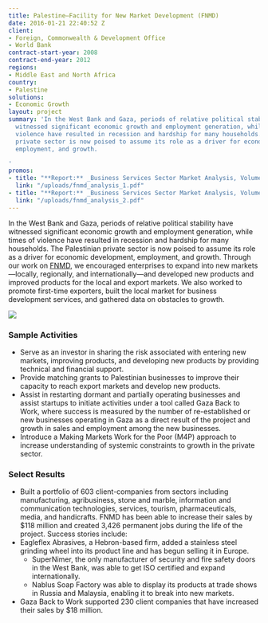 ```yaml
---
title: Palestine—Facility for New Market Development (FNMD)
date: 2016-01-21 22:40:52 Z
client:
- Foreign, Commonwealth & Development Office
- World Bank
contract-start-year: 2008
contract-end-year: 2012
regions:
- Middle East and North Africa
country:
- Palestine
solutions:
- Economic Growth
layout: project
summary: 'In the West Bank and Gaza, periods of relative political stability have
  witnessed significant economic growth and employment generation, while times of
  violence have resulted in recession and hardship for many households. The Palestinian
  private sector is now poised to assume its role as a driver for economic development,
  employment, and growth.

'
promos:
- title: "**Report:** _Business Services Sector Market Analysis, Volume 1_"
  link: "/uploads/fnmd_analysis_1.pdf"
- title: "**Report:** _Business Services Sector Market Analysis, Volume 2_"
  link: "/uploads/fnmd_analysis_2.pdf"
---
```


In the West Bank and Gaza, periods of relative political stability have witnessed significant economic growth and employment generation, while times of violence have resulted in recession and hardship for many households. The Palestinian private sector is now poised to assume its role as a driver for economic development, employment, and growth. Through our work on [FNMD][1], we encouraged enterprises to expand into new markets—locally, regionally, and internationally—and developed new products and improved products for the local and export markets. We also worked to promote first-time exporters, built the local market for business development services, and gathered data on obstacles to growth.

![][2]

###  Sample Activities

* Serve as an investor in sharing the risk associated with entering new markets, improving products, and developing new products by providing technical and financial support.
* Provide matching grants to Palestinian businesses to improve their capacity to reach export markets and develop new products.
* Assist in restarting dormant and partially operating businesses and assist startups to initiate activities under a tool called Gaza Back to Work, where success is measured by the number of re-established or new businesses operating in Gaza as a direct result of the project and growth in sales and employment among the new businesses.
* Introduce a Making Markets Work for the Poor (M4P) approach to increase understanding of systemic constraints to growth in the private sector.

###  Select Results

* Built a portfolio of 603 client-companies from sectors including manufacturing, agribusiness, stone and marble, information and communication technologies, services, tourism, pharmaceuticals, media, and handicrafts. FNMD has been able to increase their sales by $118 million and created 3,426 permanent jobs during the life of the project. Success stories include:
* Eagleflex Abrasives, a Hebron-based firm, added a stainless steel grinding wheel into its product line and has begun selling it in Europe.
    * SuperNimer, the only manufacturer of security and fire safety doors in the West Bank, was able to get ISO certified and expand internationally.
    * Nablus Soap Factory was able to display its products at trade shows in Russia and Malaysia, enabling it to break into new markets.
* Gaza Back to Work supported 230 client companies that have increased their sales by $18 million.

[1]: http://www.fnmd.ps/
[2]: https://assetify-dai.com/projects/fnmdinner.jpg
